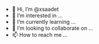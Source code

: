 - 👋 Hi, I’m @xsaadet
- 👀 I’m interested in ...
- 🌱 I’m currently learning ...
- 💞️ I’m looking to collaborate on ...
- 📫 How to reach me ...

<!---
xsaadet/xsaadet is a ✨ special ✨ repository because its `README.md` (this file) appears on your GitHub profile.
You can click the Preview link to take a look at your changes.
--->
